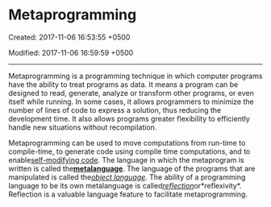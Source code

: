 # Metaprogramming

Created: 2017-11-06 16:53:55 +0500

Modified: 2017-11-06 16:59:59 +0500

---

Metaprogramming is a programming technique in which computer programs have the ability to treat programs as data. It means a program can be designed to read, generate, analyze or transform other programs, or even itself while running. In some cases, it allows programmers to minimize the number of lines of code to express a solution, thus reducing the development time. It also allows programs greater flexibility to efficiently handle new situations without recompilation.



Metaprogramming can be used to move computations from run-time to compile-time, to generate code using compile time computations, and to enable[self-modifying code](https://en.wikipedia.org/wiki/Self-modifying_code). The language in which the metaprogram is written is called the[**metalanguage**](https://en.wikipedia.org/wiki/Metalanguage). The language of the programs that are manipulated is called the[*object language*](https://en.wikipedia.org/wiki/Object_language). The ability of a programming language to be its own metalanguage is called[*reflection*](https://en.wikipedia.org/wiki/Reflection_(computer_science))or*reflexivity*. Reflection is a valuable language feature to facilitate metaprogramming.
